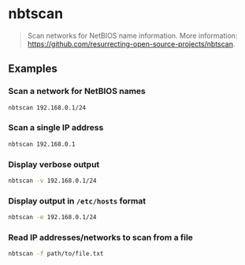 # nbtscan

> Scan networks for NetBIOS name information. More information: <https://github.com/resurrecting-open-source-projects/nbtscan>.

## Examples

### Scan a network for NetBIOS names

```bash
nbtscan 192.168.0.1/24
```

### Scan a single IP address

```bash
nbtscan 192.168.0.1
```

### Display verbose output

```bash
nbtscan -v 192.168.0.1/24
```

### Display output in `/etc/hosts` format

```bash
nbtscan -e 192.168.0.1/24
```

### Read IP addresses/networks to scan from a file

```bash
nbtscan -f path/to/file.txt
```
